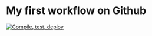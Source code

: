 # My first workflow on Github

[![Compile, test, deploy](https://github.com/Aerandire/day12-giphy/actions/workflows/main.yaml/badge.svg)](https://github.com/Aerandire/day12-giphy/actions/workflows/main.yaml)